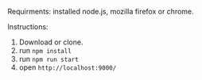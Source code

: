 Requirments: installed node.js, mozilla firefox or chrome.

Instructions:
1. Download or clone.
2. run `npm install`
3. run `npm run start`
4. open `http://localhost:9000/`